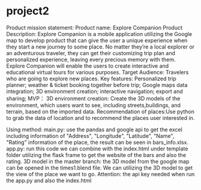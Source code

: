 # project2
Product mission statement:
Product name: Explore Companion
Product Description: Explore Companion is a mobile application utilizing the Google map to develop product that can give the user a unique experience when they start a new journey to some place. No matter they’re a local explorer or an adventurous traveler, they can get their customizing trip plan and personalized experience, leaving every precious memory with them. Explore Companion will enable the users to create interactive and educational virtual tours for various purposes.
Target Audience: Travelers who are going to explore new places.
Key features: Personalized trip planner; weather & ticket booking together before trip; Google maps data integration; 3D environment creation; interactive navigation; export and sharing; 
MVP：
3D environment creation: Create the 3D models of the environment, which users want to see, including streets,buildings, and terrain, based on the imported data.
Recommendation of places:Use python to grab the data of  location and to recommend the places user interested in.

Using method:
main.py: use the pandas and google api to get the excel including information of "Address", "Longitude", "Latitude", "Name", "Rating" information of the place, the result can be seen in bars_info.xlsx.
app.py: run this code we can combine with the index.html under template folder utilizing the flask frame to get the website of the bars and also the rating.
3D model in the master branch: the 3D model from the google map can be opened in the times1.blend file. We can utilizing the 3D model to get the view of the place we want to go.
Attention: the api key needed when run the app.py and also the index.html
